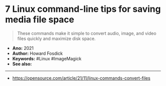 # 7 Linux command-line tips for saving media file space

> These commands make it simple to convert audio, image, and video files quickly and maximize disk space.

- **Ano:** 2021
- **Author:** Howard Fosdick
- **Keywords:** #Linux #ImageMagick
- **See also:**
 
---

- https://opensource.com/article/21/11/linux-commands-convert-files
